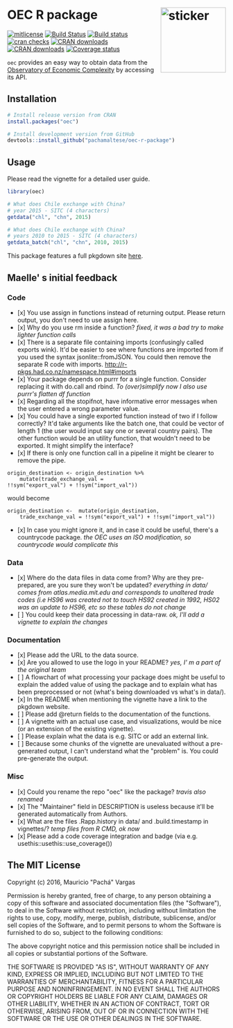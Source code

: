
<!-- README.md is generated from README.Rmd. Please edit that file -->
OEC R package <img src="http://pacha.hk/oec-r-package/observatory.png" width=150 align="right" alt="sticker"/>
==============================================================================================================

[![mitlicense](https://img.shields.io/badge/License-MIT-green.svg)](https://opensource.org/licenses/MIT) [![Build Status](https://travis-ci.org/pachamaltese/oec.svg?branch=master)](https://travis-ci.org/pachamaltese/oec) [![Build status](https://ci.appveyor.com/api/projects/status/5xvlffxy8ro4wc34?svg=true)](https://ci.appveyor.com/project/pachamaltese/oec) [![cran checks](https://cranchecks.info/badges/summary/oec)](https://cran.r-project.org/web/checks/check_results_oec.html) [![CRAN downloads](http://cranlogs.r-pkg.org/badges/oec)](http://cran.rstudio.com/web/packages/oec/index.html) [![CRAN downloads](http://cranlogs.r-pkg.org/badges/grand-total/oec)](http://cran.rstudio.com/web/packages/oec/index.html) [![Coverage status](https://codecov.io/gh/observatory-economic-complexity/oec-r-package/branch/master/graph/badge.svg)](https://codecov.io/github/observatory-economic-complexity/oec-r-package?branch=master)

`oec` provides an easy way to obtain data from the [Observatory of Economic Complexity](http://atlas.media.mit.edu/en/) by accessing its API.

Installation
------------

``` r
# Install release version from CRAN
install.packages("oec")

# Install development version from GitHub
devtools::install_github("pachamaltese/oec-r-package")
```

Usage
-----

Please read the vignette for a detailed user guide.

``` r
library(oec)

# What does Chile exchange with China?  
# year 2015 - SITC (4 characters)
getdata("chl", "chn", 2015)

# What does Chile exchange with China?  
# years 2010 to 2015 - SITC (4 characters)
getdata_batch("chl", "chn", 2010, 2015)
```

This package features a full pkgdown site [here](http.//pacha.hk/oec/docs/).

Maelle' s initial feedback
--------------------------

### Code

-   \[x\] You use assign in functions instead of returning output. Please return output, you don't need to use assign here.
-   \[x\] Why do you use rm inside a function? *fixed, it was a bad try to make lighter function calls*
-   \[x\] There is a separate file containing imports (confusingly called exports wink). It'd be easier to see where functions are imported from if you used the syntax jsonlite::fromJSON. You could then remove the separate R code with imports. <http://r-pkgs.had.co.nz/namespace.html#imports>
-   \[x\] Your package depends on purrr for a single function. Consider replacing it with do.call and rbind. *To (over)simplify now I also use purrr's flatten df function*
-   \[x\] Regarding all the stopifnot, have informative error messages when the user entered a wrong parameter value.
-   \[x\] You could have a single exported function instead of two if I follow correctly? It'd take arguments like the batch one, that could be vector of length 1 (the user would input say one or several country pairs). The other function would be an utility function, that wouldn't need to be exported. It might simplify the interface?
-   \[x\] If there is only one function call in a pipeline it might be clearer to remove the pipe.

<!-- -->

    origin_destination <- origin_destination %>%
        mutate(trade_exchange_val = 
    !!sym("export_val") + !!sym("import_val"))

would become

    origin_destination <-  mutate(origin_destination,
        trade_exchange_val = !!sym("export_val") + !!sym("import_val"))

-   \[x\] In case you might ignore it, and in case it could be useful, there's a countrycode package. *the OEC uses an ISO modification, so countrycode would complicate this*

### Data

-   \[x\] Where do the data files in data come from? Why are they pre-prepared, are you sure they won't be updated? *everything in data/ comes from atlas.media.mit.edu and corresponds to unaltered trade codes (i.e HS96 was created not to touch HS92 created in 1992, HS02 was an update to HS96, etc so these tables do not change*
-   \[ \] You could keep their data processing in data-raw. *ok, I'll add a vignette to explain the changes*

### Documentation

-   \[x\] Please add the URL to the data source.
-   \[x\] Are you allowed to use the logo in your README? *yes, I' m a part of the original team*
-   \[ \] A flowchart of what processing your package does might be useful to explain the added value of using the package and to explain what has been preprocessed or not (what's being downloaded vs what's in data/).
-   \[x\] In the README when mentioning the vignette have a link to the pkgdown website.
-   \[ \] Please add @return fields to the documentation of the functions.
-   \[ \] A vignette with an actual use case, and visualizations, would be nice (or an extension of the existing vignette).
-   \[ \] Please explain what the data is e.g. SITC or add an external link.
-   \[ \] Because some chunks of the vignette are unevaluated without a pre-generated output, I can't understand what the "problem" is. You could pre-generate the output.

### Misc

-   \[x\] Could you rename the repo "oec" like the package? *travis also renamed*
-   \[x\] The "Maintainer" field in DESCRIPTION is useless because it'll be generated automatically from Authors.
-   \[x\] What are the files .Rapp.history in data/ and .build.timestamp in vignettes/? *temp files from R CMD, ok now*
-   \[x\] Please add a code coverage integration and badge (via e.g. usethis::usethis::use\_coverage())

The MIT License
---------------

Copyright (c) 2016, Mauricio "Pachá" Vargas

Permission is hereby granted, free of charge, to any person obtaining a copy of this software and associated documentation files (the "Software"), to deal in the Software without restriction, including without limitation the rights to use, copy, modify, merge, publish, distribute, sublicense, and/or sell copies of the Software, and to permit persons to whom the Software is furnished to do so, subject to the following conditions:

The above copyright notice and this permission notice shall be included in all copies or substantial portions of the Software.

THE SOFTWARE IS PROVIDED "AS IS", WITHOUT WARRANTY OF ANY KIND, EXPRESS OR IMPLIED, INCLUDING BUT NOT LIMITED TO THE WARRANTIES OF MERCHANTABILITY, FITNESS FOR A PARTICULAR PURPOSE AND NONINFRINGEMENT. IN NO EVENT SHALL THE AUTHORS OR COPYRIGHT HOLDERS BE LIABLE FOR ANY CLAIM, DAMAGES OR OTHER LIABILITY, WHETHER IN AN ACTION OF CONTRACT, TORT OR OTHERWISE, ARISING FROM, OUT OF OR IN CONNECTION WITH THE SOFTWARE OR THE USE OR OTHER DEALINGS IN THE SOFTWARE.
